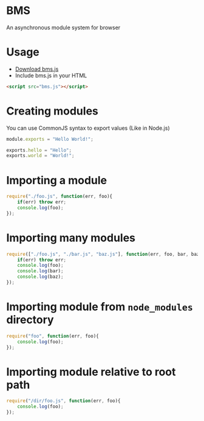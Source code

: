 # BMS
An asynchronous module system for browser

# Usage
- [Download bms.js]()
- Include bms.js in your HTML
```html
<script src="bms.js"></script>
```

# Creating modules
You can use CommonJS syntax to export values (Like in Node.js)
```javascript
module.exports = "Hello World!";
```
```javascript
exports.hello = "Hello";
exports.world = "World!";
```

# Importing a module
```javascript
require("./foo.js", function(err, foo){
	if(err) throw err;
	console.log(foo);
});
```

# Importing many modules
```javascript
require(["./foo.js", "./bar.js", "baz.js"], function(err, foo, bar, baz){
	if(err) throw err;
	console.log(foo);
	console.log(bar);
	console.log(baz);
});
```

# Importing module from `node_modules` directory
```javascript
require("foo", function(err, foo){
	console.log(foo);
});
```

# Importing module relative to root path
```javascript
require("/dir/foo.js", function(err, foo){
	console.log(foo);
});
```